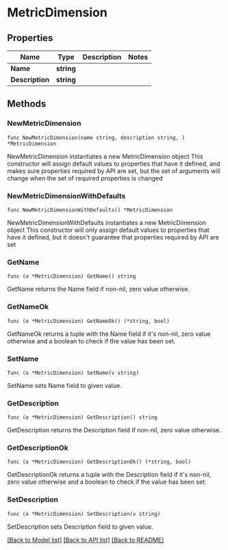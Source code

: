 # MetricDimension

## Properties

Name | Type | Description | Notes
------------ | ------------- | ------------- | -------------
**Name** | **string** |  | 
**Description** | **string** |  | 

## Methods

### NewMetricDimension

`func NewMetricDimension(name string, description string, ) *MetricDimension`

NewMetricDimension instantiates a new MetricDimension object
This constructor will assign default values to properties that have it defined,
and makes sure properties required by API are set, but the set of arguments
will change when the set of required properties is changed

### NewMetricDimensionWithDefaults

`func NewMetricDimensionWithDefaults() *MetricDimension`

NewMetricDimensionWithDefaults instantiates a new MetricDimension object
This constructor will only assign default values to properties that have it defined,
but it doesn't guarantee that properties required by API are set

### GetName

`func (o *MetricDimension) GetName() string`

GetName returns the Name field if non-nil, zero value otherwise.

### GetNameOk

`func (o *MetricDimension) GetNameOk() (*string, bool)`

GetNameOk returns a tuple with the Name field if it's non-nil, zero value otherwise
and a boolean to check if the value has been set.

### SetName

`func (o *MetricDimension) SetName(v string)`

SetName sets Name field to given value.


### GetDescription

`func (o *MetricDimension) GetDescription() string`

GetDescription returns the Description field if non-nil, zero value otherwise.

### GetDescriptionOk

`func (o *MetricDimension) GetDescriptionOk() (*string, bool)`

GetDescriptionOk returns a tuple with the Description field if it's non-nil, zero value otherwise
and a boolean to check if the value has been set.

### SetDescription

`func (o *MetricDimension) SetDescription(v string)`

SetDescription sets Description field to given value.



[[Back to Model list]](../README.md#documentation-for-models) [[Back to API list]](../README.md#documentation-for-api-endpoints) [[Back to README]](../README.md)



